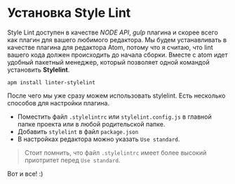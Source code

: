 # Установка Style Lint
Style Lint доступен в качестве _NODE API_, _gulp_ плагина и скорее всего как плагин для вашего любимого редактора. Мы будем устанавливать в качестве плагина для редактора Atom, потому что я считаю, что lint вашего кода должен происходить до начала сборки. Вместе с atom идет удобный пакетный менеджер, который позволяет одной командой установить **Stylelint**.

`apm install linter-stylelint`

После чего мы уже сразу можем использовать stylelint. Есть несколько способов для настройки плагина.

* Поместить файл `.stylelintrc` или `stylelint.config.js` в главной папке проекта или в любой родительской папке.
* Добавить `stylelint` в файл `package.json`
* В настройках редактора можно указать `Use standard`.

> Стоит помнить, что файл `.stylelintrc` имеет более высокий приотритет перед `Use standard`.

Вот и все! :)
